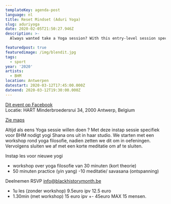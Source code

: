 ```yaml
---
templateKey: agenda-post
language: nl
title: Reset Mindset (Aduri Yoga)
slug: aduriyoga
date: 2020-02-05T21:50:27.946Z
description: >-
  Always wanted take a Yoga session? With this entry-level session specifically for BHM, yogi Shana invites us out in her studio. We start with a workshop on yoga philosophy, after which we implement these exercises. We then conclude with a short meditation.

featuredpost: true
featuredimage: /img/blendit.jpg
tags:
  - sport
year: '2020'
artists:
  - BHM
location: Antwerpen
datestart: 2020-03-12T17:45:00.000Z
dateend: 2020-03-12T19:30:00.000Z
---
```

[Dit event op Facebook](https://www.facebook.com/events/191749398579908/)
<br/>
Locatie: HART
Minderbroedersrui 34, 2000 Antwerp, Belgium

[Zie maps](https://g.page/HARTANTWERPEN?share)

Altijd als eens Yoga sessie willen doen ? Met deze instap sessie specifiek voor BHM nodigt yogi Shana
ons uit in haar studio. We starten met een workshop rond yoga filosofie, nadien zetten we dit om in
oefeningen. Vervolgens sluiten we af met een korte meditatie om af te sluiten.

Instap les voor nieuwe yogi
- workshop over yoga filosofie van 30 minuten (kort theorie)
- 50 minuten practice (yin yang)
-10 meditatie/ savasana (ontspanning)

Deelnemen
RSVP [info@blackhistorymonth.be](mailto:info@blackhistorymonth.be)

- 1u les (zonder workshop) 9.5euro ipv 12.5 euro
- 1.30min (met workshop) 15 euro ipv +- 45euro
MAX 15 mensen.
